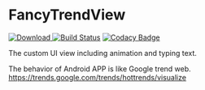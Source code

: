 # FancyTrendView
 [ ![Download](https://api.bintray.com/packages/fantasy1022/fantasy1022/GoogleTrendView/images/download.svg) ](https://bintray.com/fantasy1022/fantasy1022/GoogleTrendView/_latestVersion)
[![Build Status](https://travis-ci.org/fantasy1022/FancyTrendView.svg?branch=master)](https://travis-ci.org/fantasy1022/FancyTrendView)
[![Codacy Badge](https://api.codacy.com/project/badge/Grade/1cbed3bc8a6f416a9ddb9da965d567a6)](https://www.codacy.com/app/fantasy1022/FancyTrendView?utm_source=github.com&amp;utm_medium=referral&amp;utm_content=fantasy1022/FancyTrendView&amp;utm_campaign=Badge_Grade)


The custom UI view including animation and typing text.

The behavior of Android APP is like Google trend web. https://trends.google.com/trends/hottrends/visualize
